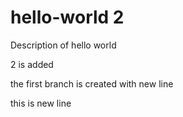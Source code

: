 # hello-world 2 
Description of hello world

2 is added

the first branch is created
with new line

this is new line
